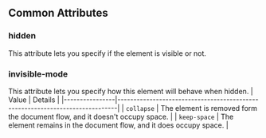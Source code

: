 ## Common Attributes

### hidden
This attribute lets you specify if the element is visible or not.

### invisible-mode
This attribute lets you specify how this element will behave when hidden.
| Value          | Details                                                                      |
|----------------|------------------------------------------------------------------------------|
| `collapse`     | The element is removed form the document flow, and it doesn't occupy space.  |
| `keep-space`   | The element remains in the document flow, and it does occupy space.          |
